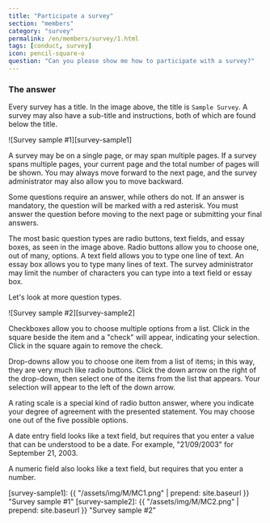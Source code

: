 ```yaml
---
title: "Participate a survey"
section: "members"
category: "survey"
permalink: /en/members/survey/1.html
tags: [conduct, survey]
icon: pencil-square-o
question: "Can you please show me how to participate with a survey?"
---
```


### <i class="pe-anchor pe-fw"></i> The answer

Every survey has a title. In the image above, the title is `Sample Survey`. A survey may also have a sub-title and instructions, both of which are found below the title.


![Survey sample #1][survey-sample1]


A survey may be on a single page, or may span multiple pages. If a survey spans multiple pages, your current page and the total number of pages will be shown. You may always move forward to the next page, and the survey administrator may also allow you to move backward.

Some questions require an answer, while others do not. If an answer is mandatory, the question will be marked with a red asterisk. You must answer the question before moving to the next page or submitting your final answers.

The most basic question types are radio buttons, text fields, and essay boxes, as seen in the image above. Radio buttons allow you to choose one, out of many, options. A text field allows you to type one line of text. An essay box allows you to type many lines of text. The survey administrator may limit the number of characters you can type into a text field or essay box.

Let's look at more question types.


![Survey sample #2][survey-sample2]


Checkboxes allow you to choose multiple options from a list. Click in the square beside the item and a "check" will appear, indicating your selection. Click in the square again to remove the check.

Drop-downs allow you to choose one item from a list of items; in this way, they are very much like radio buttons. Click the down arrow on the right of the drop-down, then select one of the items from the list that appears. Your selection will appear to the left of the down arrow.

A rating scale is a special kind of radio button answer, where you indicate your degree of agreement with the presented statement. You may choose one out of the five possible options.

A date entry field looks like a text field, but requires that you enter a value that can be understood to be a date. For example, "21/09/2003" for September 21, 2003.

A numeric field also looks like a text field, but requires that you enter a number.

[survey-sample1]: {{ "/assets/img/M/MC1.png" | prepend: site.baseurl }} "Survey sample #1"
[survey-sample2]: {{ "/assets/img/M/MC2.png" | prepend: site.baseurl }} "Survey sample #2"
